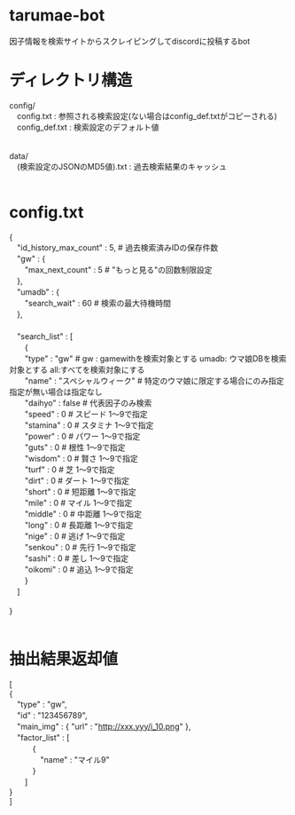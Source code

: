 # tarumae-bot
因子情報を検索サイトからスクレイピングしてdiscordに投稿するbot

# ディレクトリ構造

config/<br>
　config.txt : 参照される検索設定(ない場合はconfig_def.txtがコピーされる)<br>
　config_def.txt : 検索設定のデフォルト値<br>
<br>
<br>
data/<br>
　(検索設定のJSONのMD5値).txt : 過去検索結果のキャッシュ<br>
<br>
# config.txt
{<br>
　"id_history_max_count" : 5, # 過去検索済みIDの保存件数<br>
　"gw" : {<br>
　　"max_next_count" : 5  # "もっと見る"の回数制限設定<br>
　},<br>
　"umadb" : {<br>
　　"search_wait" : 60  # 検索の最大待機時間<br>
　},<br>
　<br>
　"search_list" : [<br>
　　{<br>
  　　"type" : "gw" # gw : gamewithを検索対象とする umadb: ウマ娘DBを検索対象とする all:すべてを検索対象にする<br>
  　　"name" : "スペシャルウィーク" # 特定のウマ娘に限定する場合にのみ指定 指定が無い場合は指定なし<br>
  　　"daihyo" : false # 代表因子のみ検索<br>
  　　"speed" : 0 # スピード 1～9で指定<br>
  　　"stamina" : 0 # スタミナ 1～9で指定<br>
  　　"power" : 0 # パワー 1～9で指定<br>
  　　"guts" : 0 # 根性 1～9で指定<br>
  　　"wisdom" : 0 # 賢さ 1～9で指定<br>
  　　"turf" : 0 # 芝 1～9で指定<br>
  　　"dirt" : 0 # ダート 1～9で指定<br>
  　　"short" : 0 # 短距離 1～9で指定<br>
  　　"mile" : 0 # マイル 1～9で指定<br>
  　　"middle" : 0 # 中距離 1～9で指定<br>
  　　"long" : 0 # 長距離 1～9で指定<br>
  　　"nige" : 0 # 逃げ 1～9で指定<br>
  　　"senkou" : 0 # 先行 1～9で指定<br>
  　　"sashi" : 0 # 差し 1～9で指定<br>
  　　"oikomi" : 0 # 追込 1～9で指定<br>
　　}<br>
　]<br>
<br>
}<br>
<br>
# 抽出結果返却値
[<br>
{<br>
　"type" : "gw",<br>
　"id" : "123456789",<br>
　"main_img" : { "url" : "http://xxx.yyy/i_10.png" },<br>
　"factor_list" : [<br>
　　　{<br>
　　　　"name" : "マイル9"<br>
　　　}<br>
　　]<br>
}<br>
]<br>
